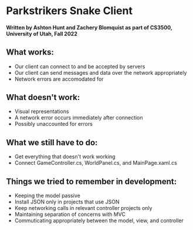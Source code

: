 # Parkstrikers Snake Client
#### Written by Ashton Hunt and Zachery Blomquist as part of CS3500, University of Utah, Fall 2022

## What works:
- Our client can connect to and be accepted by servers
- Our client can send messages and data over the network appropriately
- Network errors are accomodated for

## What doesn't work:
- Visual representations
- A network error occurs immediately after connection
- Possibly unaccounted for errors

## What we still have to do:
- Get everything that doesn't work working
- Connect GameController.cs, WorldPanel.cs, and MainPage.xaml.cs

## Things we tried to remember in development:
- Keeping the model passive
- Install JSON only in projects that use JSON
- Keep networking calls in relevant controller projects only
- Maintaining separation of concerns with MVC
- Commuticating appropriately between the model, view, and controller
